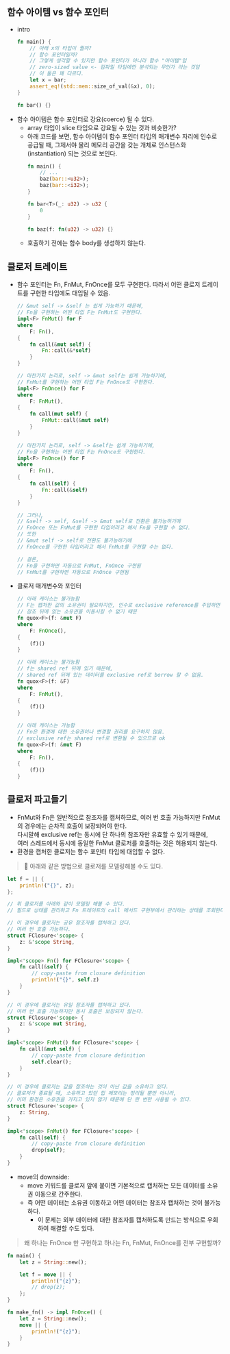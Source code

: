 ## 함수 아이템 vs 함수 포인터
- intro
    ```rust
    fn main() {
        // 아래 x의 타입이 뭘까?
        // 함수 포인터일까?
        // 그렇게 생각할 수 있지만 함수 포인터가 아니라 함수 "아이템"임
        // zero-sized value <- 컴파일 타임에만 분석되는 무언가 라는 것임
        // 이 둘은 꽤 다르다.
        let x = bar;
        assert_eq!(std::mem::size_of_val(&x), 0);
    }

    fn bar() {}
    ```
- 함수 아이템은 함수 포인터로 강요(coerce) 될 수 있다.
  - array 타입이 slice 타입으로 강요될 수 있는 것과 비슷한가?
  - 아래 코드를 보면,
  함수 아이템이 함수 포인터 타입의 매개변수 자리에 인수로 공급될 때,
  그제서야 물리 메모리 공간을 갖는 개체로 인스턴스화(instantiation) 되는 것으로 보인다.
    ```rust
    fn main() {
        // ...
        baz(bar::<u32>);
        baz(bar::<i32>);
    }

    fn bar<T>(_: u32) -> u32 {
        0
    }

    fn baz(f: fn(u32) -> u32) {}
    ```
  - 호출하기 전에는 함수 body를 생성하지 않는다.
## 클로저 트레이트
- 함수 포인터는 Fn, FnMut, FnOnce를 모두 구현한다.
따라서 어떤 클로저 트레이트를 구현한 타입에도 대입될 수 있음.
  ```rust
  // &mut self -> &self 는 쉽게 가능하기 때문에,
  // Fn을 구현하는 어떤 타입 F는 FnMut도 구현한다.
  impl<F> FnMut() for F
  where
      F: Fn(),
  {
      fn call(&mut self) {
          Fn::call(&*self)
      }
  }

  // 마찬가지 논리로, self -> &mut self는 쉽게 가능하기에,
  // FnMut를 구현하는 어떤 타입 F는 FnOnce도 구현한다.
  impl<F> FnOnce() for F
  where
      F: FnMut(),
  {
      fn call(mut self) {
          FnMut::call(&mut self)
      }
  }

  // 마찬가지 논리로, self -> &self는 쉽게 가능하기에,
  // Fn을 구현하는 어떤 타입 F는 FnOnce도 구현한다.
  impl<F> FnOnce() for F
  where
      F: Fn(),
  {
      fn call(self) {
          Fn::call(&self)
      }
  }

  // 그러나,
  // &self -> self, &self -> &mut self로 전환은 불가능하기에
  // FnOnce 또는 FnMut를 구현한 타입이라고 해서 Fn을 구현할 수 없다.
  // 또한
  // &mut self -> self로 전환도 불가능하기에
  // FnOnce를 구현한 타입이라고 해서 FnMut를 구현할 수는 없다.

  // 결론,
  // Fn을 구현하면 자동으로 FnMut, FnOnce 구현됨
  // FnMut를 구현하면 자동으로 FnOnce 구현됨
  ```
- 클로저 매개변수와 포인터
  ```rust
  // 아래 케이스는 불가능함
  // F는 캡처한 값의 소유권이 필요하지만, 인수로 exclusive reference를 주입하면
  // 참조 뒤에 있는 소유권을 이동시킬 수 없기 때문
  fn quox<F>(f: &mut F)
  where
      F: FnOnce(),
  {
      (f)()
  }

  // 아래 케이스는 불가능함
  // f는 shared ref 뒤에 있기 때문에,
  // shared ref 뒤에 있는 데이터를 exclusive ref로 borrow 할 수 없음.
  fn quox<F>(f: &F)
  where
      F: FnMut(),
  {
      (f)()
  }

  // 아래 케이스는 가능함
  // Fn은 환경에 대한 소유권이나 변경할 권리를 요구하지 않음.
  // exclusive ref는 shared ref로 변환될 수 있으므로 ok
  fn quox<F>(f: &mut F)
  where
      F: Fn(),
  {
      (f)()
  }
  ```
## 클로저 파고들기
- FnMut와 Fn은 일반적으로 참조자를 캡처하므로, 여러 번 호출 가능하지만 FnMut의 경우에는 순차적 호출이 보장되어야 한다.  
  다시말해 exclusive ref는 동시에 단 하나의 참조자만 유효할 수 있기 때문에,  
  여러 스레드에서 동시에 동일한 FnMut 클로저를 호출하는 것은 허용되지 않는다.
- 환경을 캡처한 클로저는 함수 포인터 타입에 대입할 수 없다.
> 🌟 아래와 같은 방법으로 클로저를 모델링해볼 수도 있다.
```rust
let f = || {
    println!("{}", z);
};

// 위 클로저를 아래와 같이 모델링 해볼 수 있다.
// 필드로 상태를 관리하고 Fn 트레이트의 call 메서드 구현부에서 관리하는 상태를 조회한다.

// 이 경우에 클로저는 공유 참조자를 캡처하고 있다.
// 여러 번 호출 가능하다.
struct FClosure<'scope> {
    z: &'scope String,
}

impl<'scope> Fn() for FClosure<'scope> {
    fn call(&self) {
        // copy-paste from closure definition
        println!("{}", self.z)
    }
}

// 이 경우에 클로저는 유일 참조자를 캡처하고 있다.
// 여러 번 호출 가능하지만 동시 호출은 보장되지 않는다.
struct FClosure<'scope> {
    z: &'scope mut String,
}

impl<'scope> FnMut() for FClosure<'scope> {
    fn call(&mut self) {
        // copy-paste from closure definition
        self.clear();
    }
}

// 이 경우에 클로저는 값을 참조하는 것이 아닌 값을 소유하고 있다.
// 클로저가 종료될 때, 소유하고 있던 힙 메모리는 정리될 뿐만 아니라,
// 이미 환경은 소유권을 가지고 있지 않기 때문에 단 한 번만 사용될 수 있다.
struct FClosure<'scope> {
    z: String,
}

impl<'scope> FnMut() for FClosure<'scope> {
    fn call(self) {
        // copy-paste from closure definition
        drop(self);
    }
}
```
- move의 downside:
  - move 키워드를 클로저 앞에 붙이면 기본적으로 캡처하는 모든 데이터를 소유권 이동으로 간주한다.
  - 즉 어떤 데이터는 소유권 이동하고 어떤 데이터는 참조자 캡처하는 것이 불가능하다.
      - 이 문제는 외부 데이터에 대한 참조자를 캡처하도록 만드는 방식으로 우회하여 해결할 수도 있다.
> 왜 하나는 FnOnce 만 구현하고 하나는 Fn, FnMut, FnOnce를 전부 구현할까?
```rust
fn main() {
    let z = String::new();

    let f = move || {
        println!("{z}");
        // drop(z);
    };
}

fn make_fn() -> impl FnOnce() {
    let z = String::new();
    move || {
        println!("{z}");
    }
}
```